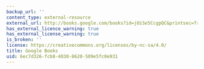 ```yaml
---
backup_url: ''
content_type: external-resource
external_url: http://books.google.com/books?id=jOiSe5CcgpQC&printsec=frontcover
has_external_licence_warning: true
has_external_license_warning: true
is_broken: ''
license: https://creativecommons.org/licenses/by-nc-sa/4.0/
title: Google Books
uid: 6ec7d326-fcb8-4030-8620-509e5fc0e931
---
```

